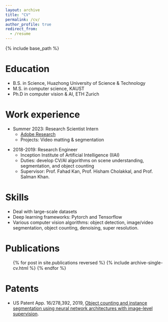 ```yaml
---
layout: archive
title: "CV"
permalink: /cv/
author_profile: true
redirect_from:
  - /resume
---
```


{% include base_path %}

Education
======
* B.S. in Science, Huazhong University of Science & Technology
* M.S. in computer science, KAUST
* Ph.D in computer vision & AI, ETH Zurich

Work experience
======
* Summer 2023: Research Scientist Intern
  * [Adobe Research](https://research.adobe.com)
  * Projects: Video matting & segmentation
<!--   * Supervisor: Professor Git -->

* 2018-2019: Research Engineer
  * Inception Institute of Artificial Intelligence (IIAI)
  * Duties: develop CV/AI algorithms on scene understanding, segmentation, and object counting
  * Supervisor: Prof. Fahad Kan, Prof. Hisham Cholakkal, and Prof. Salman Khan.
  
Skills
======
* Deal with large-scale datasets
* Deep learning frameworks: Pytorch and Tensorflow
* Various computer vision algorithms: object detection, image/video segmentation, object counting, denoising, super resolution.

Publications
======
  <ul>{% for post in site.publications reversed %}
    {% include archive-single-cv.html %}
  {% endfor %}</ul>
  
Patents
======
* US Patent App. 16/278,392, 2019, [Object counting and instance segmentation using neural network architectures with image-level supervision](https://patents.google.com/patent/US10453197B1/en).
